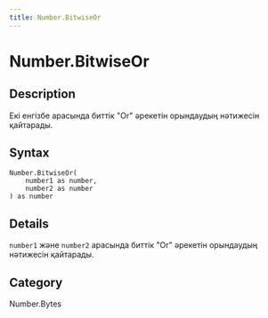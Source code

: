 ```yaml
---
title: Number.BitwiseOr
---
```


# Number.BitwiseOr


## Description

Екі енгізбе арасында биттік &#34;Or&#34; әрекетін орындаудың нәтижесін қайтарады.


## Syntax

```powerquery
Number.BitwiseOr(
    number1 as number,
    number2 as number
) as number
```


## Details

<code>number1</code> және <code>number2</code> арасында биттік "Or" әрекетін орындаудың нәтижесін қайтарады.



## Category
Number.Bytes
